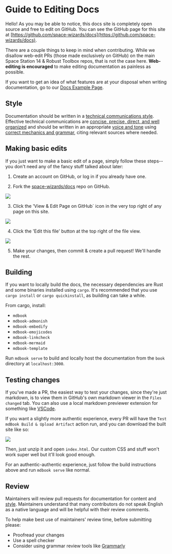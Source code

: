 # Guide to Editing Docs

Hello! As you may be able to notice, this docs site is completely open source and free to edit on GitHub. You can see the GitHub page for this site at [https://github.com/space-wizards/docs](https://github.com/space-wizards/docs).

There are a couple things to keep in mind when contributing. While we disallow web-edit PRs (those made exclusively on GitHub) on the main Space Station 14 & Robust Toolbox repos, that is not the case here. **Web-editing is encouraged** to make editing documentation as painless as possible.

If you want to get an idea of what features are at your disposal when writing documentation, go to our [Docs Example Page](./docs-example-page.md).

## Style

Documentation should be written in a [technical communications style](https://ohiostate.pressbooks.pub/feptechcomm/chapter/3-writing-style/). Effective technical communications are [concise, precise, direct, and well organized](https://ohiostate.pressbooks.pub/feptechcomm/chapter/3-writing-style/) and should be written in an appropriate [voice and tone](https://ohiostate.pressbooks.pub/feptechcomm/chapter/3-1-voice-tone/) using [correct mechanics and grammar](https://ohiostate.pressbooks.pub/feptechcomm/chapter/3-2-mechanics-grammar/), citing relevant sources where needed.

## Making basic edits

If you just want to make a basic edit of a page, simply follow these steps--you don't need any of the fancy stuff talked about later:

1. Create an account on GitHub, or log in if you already have one.

2. Fork the [space-wizards/docs](https://github.com/space-wizards/docs) repo on GitHub.

![](../assets/images/meta-create-fork.png)

3. Click the 'View & Edit Page on GitHub` icon in the very top right of any page on this site.

![](../assets/images/meta-edit-page-button.png)

4. Click the 'Edit this file' button at the top right of the file view.

![](../assets/images/meta-edit-file.png)

5. Make your changes, then commit & create a pull request! We'll handle the rest.

## Building

If you want to locally build the docs, the necessary dependencies are Rust and some binaries installed using `cargo`. It's recommended that you use `cargo install` or `cargo quickinstall`, as building can take a while.

From cargo, install:
- `mdbook`
- `mdbook-admonish`
- `mdbook-embedify`
- `mdbook-emojicodes`
- `mdbook-linkcheck`
- `mdbook-mermaid`
- `mdbook-template`

Run `mdbook serve` to build and locally host the documentation from the `book` directory at `localhost:3000`.

## Testing changes

If you've made a PR, the easiest way to test your changes, since they're just markdown, is to view them in GitHub's own markdown viewer in the `Files changed` tab. You can also use a local markdown previewer extension for something like [VSCode](https://marketplace.visualstudio.com/items?itemName=shd101wyy.markdown-preview-enhanced). 

If you want a slightly more authentic experience, every PR will have the `Test mdBook Build & Upload Artifact` action run, and you can download the built site like so:

![](../assets/images/meta-artifact-download.png)

Then, just unzip it and open `index.html`. Our custom CSS and stuff won't work super well but it'll look good enough.

For an authentic-authentic experience, just follow the build instructions above and run `mdbook serve` like normal.

## Review

Maintainers will review pull requests for documentation for content and [style](#style). Maintainers understand that many contributors do not speak English as a native language and will be helpful with their review comments.

To help make best use of maintainers' review time, before submitting please:

- Proofread your changes
- Use a spell checker
- Consider using grammar review tools like [Grammarly](https://www.grammarly.com/)
